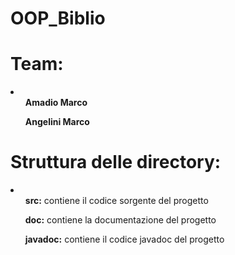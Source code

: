# OOP_Biblio

# Team:
  <li> 
  <ul> <b>Amadio Marco</ul>
    <ul> Angelini Marco</b></ul>
  </li>

# Struttura delle directory:
<li>
  <ul> <b>src:</b> contiene il codice sorgente del progetto</ul>
  <ul> <b>doc:</b> contiene la documentazione del progetto</ul>
  <ul> <b>javadoc:</b> contiene il codice javadoc del progetto</ul>
 </li>
